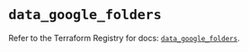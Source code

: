 # `data_google_folders`

Refer to the Terraform Registry for docs: [`data_google_folders`](https://registry.terraform.io/providers/hashicorp/google/5.18.0/docs/data-sources/folders).
